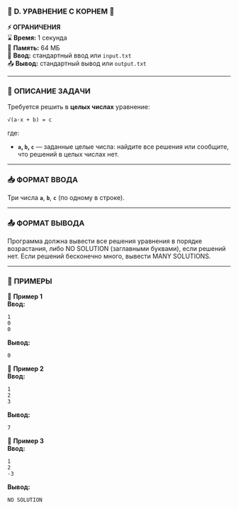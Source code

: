 ### 🔢 **D. УРАВНЕНИЕ С КОРНЕМ** 🔢  
**⚡ ОГРАНИЧЕНИЯ**  
⌛ **Время:** 1 секунда  
💽 **Память:** 64 МБ  
📩 **Ввод:** стандартный ввод или `input.txt`  
📤 **Вывод:** стандартный вывод или `output.txt`  

---

### 📌 **ОПИСАНИЕ ЗАДАЧИ**  
Требуется решить в **целых числах** уравнение:  

```
√(a·x + b) = c
```

где:  
- **`a`, `b`, `c`** — заданные целые числа: найдите все решения или сообщите, что решений в целых числах нет.
---

### 📥 **ФОРМАТ ВВОДА**  
Три числа **`a`**, **`b`**, **`c`** (по одному в строке).  

---

### 📤 **ФОРМАТ ВЫВОДА**  
Программа должна вывести все решения уравнения в порядке возрастания, либо NO SOLUTION (заглавными буквами), если решений нет. Если решений бесконечно много, вывести MANY SOLUTIONS. 

---

### 🧪 **ПРИМЕРЫ**  
📝 **Пример 1**  
**Ввод:**  
```
1
0
0
```  
**Вывод:**  
```
0
```  

📝 **Пример 2**  
**Ввод:**  
```
1
2
3
```  
**Вывод:**  
```
7
```  

📝 **Пример 3**  
**Ввод:**  
```
1
2
-3
```  
**Вывод:**  
```
NO SOLUTION
```  
